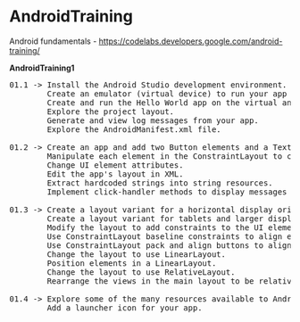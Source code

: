 # AndroidTraining
Android fundamentals - https://codelabs.developers.google.com/android-training/

<b>AndroidTraining1</b>

<pre>
01.1 -> Install the Android Studio development environment.
        Create an emulator (virtual device) to run your app on your computer.
        Create and run the Hello World app on the virtual and physical devices.
        Explore the project layout.
        Generate and view log messages from your app.
        Explore the AndroidManifest.xml file.

01.2 -> Create an app and add two Button elements and a TextView to the layout.
        Manipulate each element in the ConstraintLayout to constrain them to the margins and other elements.
        Change UI element attributes.
        Edit the app's layout in XML.
        Extract hardcoded strings into string resources.
        Implement click-handler methods to display messages on the screen when the user taps each Button.
      
01.3 -> Create a layout variant for a horizontal display orientation.
        Create a layout variant for tablets and larger displays.
        Modify the layout to add constraints to the UI elements.
        Use ConstraintLayout baseline constraints to align elements with text.
        Use ConstraintLayout pack and align buttons to align elements.
        Change the layout to use LinearLayout.
        Position elements in a LinearLayout.
        Change the layout to use RelativeLayout.
        Rearrange the views in the main layout to be relative to each other.

01.4 -> Explore some of the many resources available to Android developers of all levels.
        Add a launcher icon for your app.
</pre>

